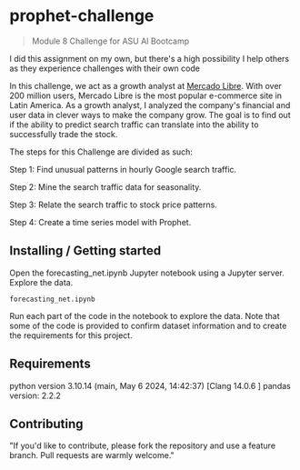 #  prophet-challenge
> Module 8 Challenge for ASU AI Bootcamp

I did this assignment on my own, but there's a high possibility I help others as they experience challenges with their own code

In this challenge, we act as a growth analyst at [Mercado Libre](https://investor.mercadolibre.com/). With over 200 million users, Mercado Libre is the most popular e-commerce site in Latin America. As a growth analyst, I analyzed the company's financial and user data in clever ways to make the company grow. The goal is to find out if the ability to predict search traffic can translate into the ability to successfully trade the stock.

The steps for this Challenge are divided as such:

Step 1: Find unusual patterns in hourly Google search traffic.

Step 2: Mine the search traffic data for seasonality.

Step 3: Relate the search traffic to stock price patterns.

Step 4: Create a time series model with Prophet.

## Installing / Getting started

Open the forecasting_net.ipynb Jupyter notebook using a Jupyter server. Explore the data.

```jupyter lab
forecasting_net.ipynb
```

Run each part of the code in the notebook to explore the data. Note that some of the code is provided to confirm dataset information and to create the requirements for this project.

## Requirements
python version 3.10.14 (main, May  6 2024, 14:42:37) [Clang 14.0.6 ]
pandas version: 2.2.2

## Contributing

"If you'd like to contribute, please fork the repository and use a feature
branch. Pull requests are warmly welcome."

